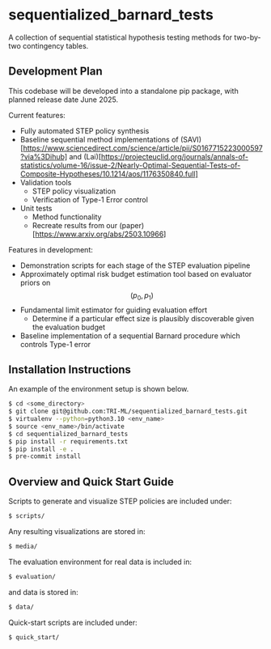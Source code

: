 # sequentialized_barnard_tests
A collection of sequential statistical hypothesis testing methods for two-by-two contingency tables.

## Development Plan
This codebase will be developed into a standalone pip package, with planned release date June 2025.

Current features:
- Fully automated STEP policy synthesis
- Baseline sequential method implementations of (SAVI)[https://www.sciencedirect.com/science/article/pii/S0167715223000597?via%3Dihub] and (Lai)[https://projecteuclid.org/journals/annals-of-statistics/volume-16/issue-2/Nearly-Optimal-Sequential-Tests-of-Composite-Hypotheses/10.1214/aos/1176350840.full]
- Validation tools
    - STEP policy visualization
    - Verification of Type-1 Error control
- Unit tests
    - Method functionality
    - Recreate results from our (paper)[https://www.arxiv.org/abs/2503.10966]

Features in development:
- Demonstration scripts for each stage of the STEP evaluation pipeline
- Approximately optimal risk budget estimation tool based on evaluator priors on $$(p_0, p_1)$$
- Fundamental limit estimator for guiding evaluation effort
    - Determine if a particular effect size is plausibly discoverable given the evaluation budget
- Baseline implementation of a sequential Barnard procedure which controls Type-1 error

## Installation Instructions
An example of the environment setup is shown below.
```bash
$ cd <some_directory>
$ git clone git@github.com:TRI-ML/sequentialized_barnard_tests.git
$ virtualenv --python=python3.10 <env_name>
$ source <env_name>/bin/activate
$ cd sequentialized_barnard_tests
$ pip install -r requirements.txt
$ pip install -e .
$ pre-commit install
```

## Overview and Quick Start Guide

Scripts to generate and visualize STEP policies are included under:
```bash
$ scripts/
```

Any resulting visualizations are stored in:
```bash
$ media/
```

The evaluation environment for real data is included in:
```bash
$ evaluation/
```

and data is stored in:
```bash
$ data/
```

Quick-start scripts are included under:
```bash
$ quick_start/
```

